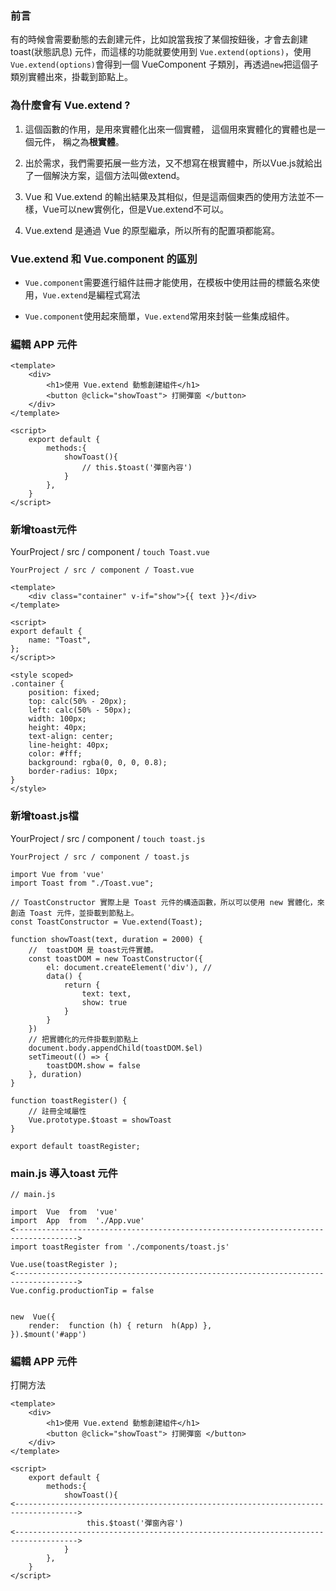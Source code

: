 ### 前言

有的時候會需要動態的去創建元件，比如說當我按了某個按鈕後，才會去創建 toast(狀態訊息) 元件，而這樣的功能就要使用到 `Vue.extend(options)`，使用`Vue.extend(options)`會得到一個 VueComponent 子類別，再透過`new`把這個子類別實體出來，掛載到節點上。

### 為什麼會有 Vue.extend ?

1. 這個函數的作用，是用來實體化出來一個實體， 這個用來實體化的實體也是一個元件， 稱之為**根實體**。

2. 出於需求，我們需要拓展一些方法，又不想寫在根實體中，所以Vue.js就給出了一個解決方案，這個方法叫做extend。

3. Vue 和 Vue.extend 的輸出結果及其相似，但是這兩個東西的使用方法並不一樣，Vue可以new實例化，但是Vue.extend不可以。

4. Vue.extend 是通過 Vue 的原型繼承，所以所有的配置項都能寫。


### Vue.extend 和 Vue.component 的區別

-   `Vue.component`需要進行組件註冊才能使用，在模板中使用註冊的標籤名來使用，`Vue.extend`是編程式寫法

-    `Vue.component`使用起來簡單，`Vue.extend`常用來封裝一些集成組件。


### 編輯 APP 元件

```
<template>
	<div>
		<h1>使用 Vue.extend 動態創建組件</h1>
		<button @click="showToast"> 打開彈窗 </button>
	</div>
</template>

<script>
	export default {
		methods:{
			showToast(){
				// this.$toast('彈窗內容')	
			}
		},	
	}
</script>
```

### 新增toast元件

YourProject / src / component / `touch Toast.vue`

```
YourProject / src / component / Toast.vue

<template>
    <div class="container" v-if="show">{{ text }}</div>
</template>

<script>
export default {
    name: "Toast",
};
</script>>

<style scoped>
.container {
    position: fixed;
    top: calc(50% - 20px);
    left: calc(50% - 50px);
    width: 100px;
    height: 40px;
    text-align: center;
    line-height: 40px;
    color: #fff;
    background: rgba(0, 0, 0, 0.8);
    border-radius: 10px;
}
</style>
```



### 新增toast.js檔

YourProject / src / component / `touch toast.js`



```
YourProject / src / component / toast.js

import Vue from 'vue'
import Toast from "./Toast.vue";

// ToastConstructor 實際上是 Toast 元件的構造函數，所以可以使用 new 實體化，來創造 Toast 元件，並掛載到節點上。 
const ToastConstructor = Vue.extend(Toast); 

function showToast(text, duration = 2000) {
	//  toastDOM 是 toast元件實體。
    const toastDOM = new ToastConstructor({
        el: document.createElement('div'), //
        data() {
            return {
                text: text,
                show: true
            }
        }
    })
    // 把實體化的元件掛載到節點上
    document.body.appendChild(toastDOM.$el)
    setTimeout(() => {
        toastDOM.show = false
    }, duration)
}

function toastRegister() {
    // 註冊全域屬性
    Vue.prototype.$toast = showToast
}

export default toastRegister;
```
### main.js 導入toast 元件

```
// main.js

import  Vue  from  'vue'
import  App  from  './App.vue'
<------------------------------------------------------------------------------------>
import toastRegister from './components/toast.js'

Vue.use(toastRegister );
<------------------------------------------------------------------------------------>
Vue.config.productionTip = false

  
new  Vue({
	render:  function (h) { return  h(App) },
}).$mount('#app')
```

### 編輯 APP 元件

打開方法

```
<template>
	<div>
		<h1>使用 Vue.extend 動態創建組件</h1>
		<button @click="showToast"> 打開彈窗 </button>
	</div>
</template>

<script>
	export default {
		methods:{
			showToast(){
<------------------------------------------------------------------------------------>
				 this.$toast('彈窗內容')	
<------------------------------------------------------------------------------------>
			}
		},	
	}
</script>
```
